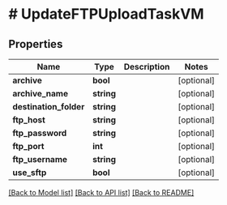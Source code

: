 # # UpdateFTPUploadTaskVM

## Properties

Name | Type | Description | Notes
------------ | ------------- | ------------- | -------------
**archive** | **bool** |  | [optional]
**archive_name** | **string** |  | [optional]
**destination_folder** | **string** |  | [optional]
**ftp_host** | **string** |  | [optional]
**ftp_password** | **string** |  | [optional]
**ftp_port** | **int** |  | [optional]
**ftp_username** | **string** |  | [optional]
**use_sftp** | **bool** |  | [optional]

[[Back to Model list]](../../README.md#models) [[Back to API list]](../../README.md#endpoints) [[Back to README]](../../README.md)
